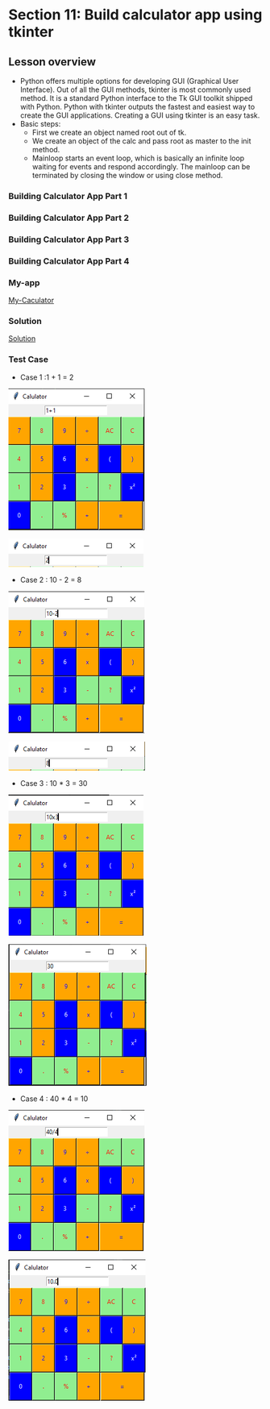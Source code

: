 # Section 11: Build calculator app using tkinter
## Lesson overview
- Python offers multiple options for developing GUI (Graphical User Interface). Out of all the GUI methods, tkinter is most commonly used method. It is a standard Python interface to the Tk GUI toolkit shipped with Python. Python with tkinter outputs the fastest and easiest way to create the GUI applications. Creating a GUI using tkinter is an easy task.
- Basic steps:
    - First we create an object named root out of tk.
    - We create an object of the calc and pass root as master to the init method.
    - Mainloop starts an event loop, which is basically an infinite loop waiting for events and respond accordingly. The mainloop can be terminated by closing the window or using close method.
### Building Calculator App Part 1
### Building Calculator App Part 2
### Building Calculator App Part 3
### Building Calculator App Part 4
### My-app
[My-Caculator](section-11-build-calculator-app-using-tkinter/my-app.py)
### Solution
[Solution](section-11-build-calculator-app-using-tkinter/solution.py)
### Test Case
- Case 1 :1 + 1 = 2


![Test Case 1](test-1.png)


![Result 1](result-1.png)
- Case 2 : 10 - 2 = 8


![Test Case 2](test-2.png)


![Result 2](result-2.png)
- Case 3 : 10 * 3 = 30


![Test Case 3](test-3.png)


![Result 3](result-3.png)
- Case 4 : 40 * 4 = 10


![Test Case 4](test-4.png)


![Result 4](result-4.png)